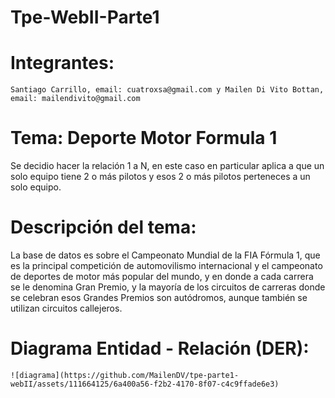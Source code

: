 # Tpe-WebII-Parte1

# Integrantes: 

    Santiago Carrillo, email: cuatroxsa@gmail.com y Mailen Di Vito Bottan, email: mailendivito@gmail.com

# Tema: Deporte Motor Formula 1

Se decidio hacer la relación 1 a N, en este caso en particular aplica a que un solo equipo tiene 2 o más pilotos y esos 2 o más pilotos perteneces a un solo equipo.

# Descripción del tema: 
La base de datos es sobre el Campeonato Mundial de la FIA Fórmula 1, que es la principal competición de automovilismo internacional y el campeonato de deportes de motor más popular del mundo, y en donde a cada carrera se le denomina Gran Premio, y la mayoría de los circuitos de carreras donde se celebran esos Grandes Premios son autódromos, aunque también se utilizan circuitos callejeros.


# Diagrama Entidad - Relación (DER):

    ![diagrama](https://github.com/MailenDV/tpe-parte1-webII/assets/111664125/6a400a56-f2b2-4170-8f07-c4c9ffade6e3)



